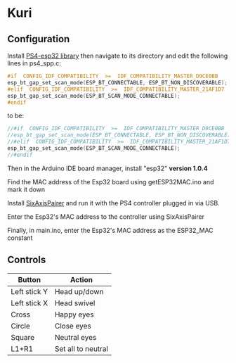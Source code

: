 # Kuri
## Configuration
Install [PS4-esp32 library](https://github.com/aed3/PS4-esp32) then navigate to its directory and edit the following lines in ps4_spp.c:
```c
#if  CONFIG_IDF_COMPATIBILITY  >=  IDF_COMPATIBILITY_MASTER_D9CE0BB
esp_bt_gap_set_scan_mode(ESP_BT_CONNECTABLE, ESP_BT_NON_DISCOVERABLE);
#elif  CONFIG_IDF_COMPATIBILITY  >=  IDF_COMPATIBILITY_MASTER_21AF1D7
esp_bt_gap_set_scan_mode(ESP_BT_SCAN_MODE_CONNECTABLE);
#endif
```
to be:
```c
//#if  CONFIG_IDF_COMPATIBILITY  >=  IDF_COMPATIBILITY_MASTER_D9CE0BB
//esp_bt_gap_set_scan_mode(ESP_BT_CONNECTABLE, ESP_BT_NON_DISCOVERABLE);
//#elif  CONFIG_IDF_COMPATIBILITY  >=  IDF_COMPATIBILITY_MASTER_21AF1D7
esp_bt_gap_set_scan_mode(ESP_BT_SCAN_MODE_CONNECTABLE);
//#endif
```
Then in the Arduino IDE board manager, install "esp32" **version 1.0.4**

Find the MAC address of the Esp32 board using getESP32MAC.ino and mark it down

Install [SixAxisPairer](https://sixaxispairtool.software.informer.com/download/) and run it with the PS4 controller plugged in via USB.

Enter the Esp32's MAC address to the controller using SixAxisPairer

Finally, in main.ino, enter the Esp32's MAC address as the ESP32_MAC constant

## Controls
|Button|Action|
|------|------|
|Left stick Y|Head up/down|
|Left stick X|Head swivel|
|Cross|Happy eyes|
|Circle|Close eyes|
|Square|Neutral eyes|
|L1+R1|Set all to neutral|
